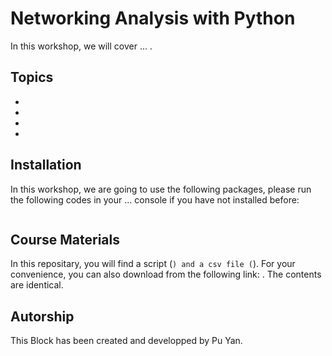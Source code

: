 # Networking Analysis with Python 
In this workshop, we will cover ... .

## Topics
* 
* 
* 
* 


## Installation
In this workshop, we are going to use the following packages, please run the following codes in your ... console if you have not installed before:

```
```

## Course Materials
In this repositary, you will find a  script (``) and a csv file (``). For your convenience, you can also download from the following link: . The contents are identical.



## Autorship
This Block has been created and developped by Pu Yan. 
